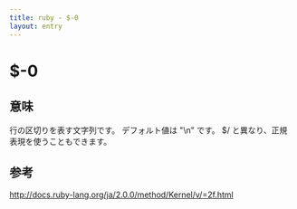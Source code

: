 ```yaml
---
title: ruby - $-0
layout: entry
---
```


# $-0

## 意味

行の区切りを表す文字列です。
デフォルト値は "\n" です。
$/ と異なり、正規表現を使うこともできます。


## 参考

http://docs.ruby-lang.org/ja/2.0.0/method/Kernel/v/=2f.html
